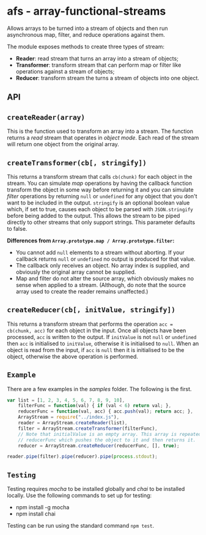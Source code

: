 # afs - array-functional-streams
Allows arrays to be turned into a stream of objects and then run asynchronous map, filter, and reduce operations against them.

The module exposes methods to create three types of stream:
- **Reader**: read stream that turns an array into a stream of objects;
- **Transformer**: transform stream that can perform map or filter like operations against a stream of objects;
- **Reducer**: transform stream the turns a stream of objects into one object.

API
---
`createReader(array)`
---
This is the function used to transform an array into a stream. The function returns a *read* stream that operates in *object mode*.
Each read of the stream will return one object from the original array.

`createTransformer(cb[, stringify])`
---
This returns a transform stream that calls `cb(chunk)` for each object in the stream. You can simulate *map* operations by having the callback function transform the object in some way before returning it and you can simulate *filter* operations by returning `null` or `undefined` for any object that you don't want to be included in the output. `stringify` is an optional boolean value which, if set to true, causes each object to be parsed with `JSON.stringify` before being added to the output. This allows the stream to be piped directly to other streams that only support strings. This parameter defaults to false.

**Differences from `Array.prototype.map / Array.prototype.filter`:**
* You cannot add `null` elements to a stream without aborting. If your callback returns `null` or `undefined` no output is produced for that value.
* The callback only receives an object. No array index is supplied, and obviously the original array cannot be supplied.
* Map and filter do not alter the source array, which obviously makes no sense when applied to a stream. (Although, do note that the source array used to create the reader remains unaffected.)

`createReducer(cb[, initValue, stringify])`
---
This returns a transform stream that performs the operation `acc = cb(chunk, acc)` for each object in the input. Once all objects have been processed, `acc` is written to the output. If `initValue` is not `null` or `undefined` then `acc` is initialised to `initValue`, otherwise it is initialised to `null`. When an object is read from the input, if `acc` is `null` then it is initialised to be the object, otherwise the above operation is performed.

`Example`
---
There are a few examples in the *samples* folder. The following is the first.
```js
var list = [1, 2, 3, 4, 5, 6, 7, 8, 9, 10],
	filterFunc = function(val) { if (val < 6) return val; },
	reducerFunc = function(val, acc) { acc.push(val); return acc; },
	ArrayStream = require("../index.js"),
	reader = ArrayStream.createReader(list),
	filter = ArrayStream.createTransformer(filterFunc),
	// Note that initialValue is an empty array. This array is repeatedly passed to the 
	// reducerFunc which pushes the object to it and then returns it.
	reducer = ArrayStream.createReducer(reducerFunc, [], true);

reader.pipe(filter).pipe(reducer).pipe(process.stdout);	
```

`Testing`
---
Testing requires *mocha* to be installed globally and *chai* to be installed locally. Use the following commands to set up for testing:
* npm install -g mocha
* npm install chai

Testing can be run using the standard command `npm test`.
